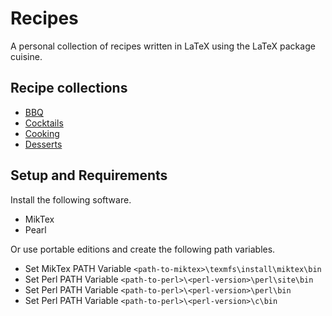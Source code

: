 # Recipes

A personal collection of recipes written in LaTeX using the LaTeX package cuisine.

## Recipe collections

- [BBQ](./recipe-collections/bbq/bbq.pdf)
- [Cocktails](./recipe-collections/cocktails/cocktails.pdf)
- [Cooking](./recipe-collections/cooking/cooking.pdf)
- [Desserts](./recipe-collections/desserts/desserts.pdf)

## Setup and Requirements

Install the following software.

- MikTex
- Pearl

Or use portable editions and create the following path variables.

- Set MikTex PATH Variable `<path-to-miktex>\texmfs\install\miktex\bin`
- Set Perl PATH Variable `<path-to-perl>\<perl-version>\perl\site\bin`
- Set Perl PATH Variable `<path-to-perl>\<perl-version>\perl\bin`
- Set Perl PATH Variable `<path-to-perl>\<perl-version>\c\bin`
